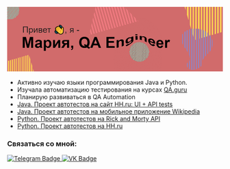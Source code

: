 ![](header3.png) 

- Активно изучаю языки программирования Java и Python.
- Изучала автоматизацию тестирования на курсах [QA.guru](https://qa.guru/)
- Планирую развиваться в QA Automation
- [Java. Проект автотестов на сайт HH.ru: UI + API tests](https://github.com/ioomoon/QA-guru-graduation.git)
- [Java. Проект автотестов на мобильное приложение Wikipedia](https://github.com/ioomoon/QA-guru-homework-mobile.git)
- [Python. Проект автотестов на Rick and Morty API](https://github.com/ioomoon/RickAndMortyApiTests.git)
- [Python. Проект автотестов на HH.ru](https://github.com/ioomoon/HeadHanterUiTestWithPytest.git)

### Связаться со мной:
<div id="badges">
  <a href="https://t.me/ioomoon">
    <img src="https://img.shields.io/badge/Telegram-blue?style=for-the-badge&logo=telegram&logoColor=white" alt="Telegram Badge"/>
  </a>
  <a href="https://vk.com/ioomoon">
    <img src="https://img.shields.io/badge/VK-lightgrey?style=for-the-badge&logo=vk&logoColor=white" alt="VK Badge"/>
  </a>
</div>
